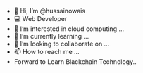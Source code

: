 - 👋 Hi, I’m @hussainowais
- 💻 Web Developer
- 👀 I’m interested in cloud computing ...
- 🌱 I’m currently learning ...
- 💞️ I’m looking to collaborate on ...
- 📫 How to reach me ...
- Forward to Learn Blackchain Technology..

<!---
hussainowais/hussainowais is a ✨ special ✨ repository because its `README.md` (this file) appears on your GitHub profile.
You can click the Preview link to take a look at your changes.
--->

